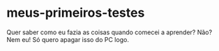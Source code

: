 # meus-primeiros-testes
Quer saber como eu fazia as coisas quando comecei a aprender? Não? Nem eu! Só quero apagar isso do PC logo.
